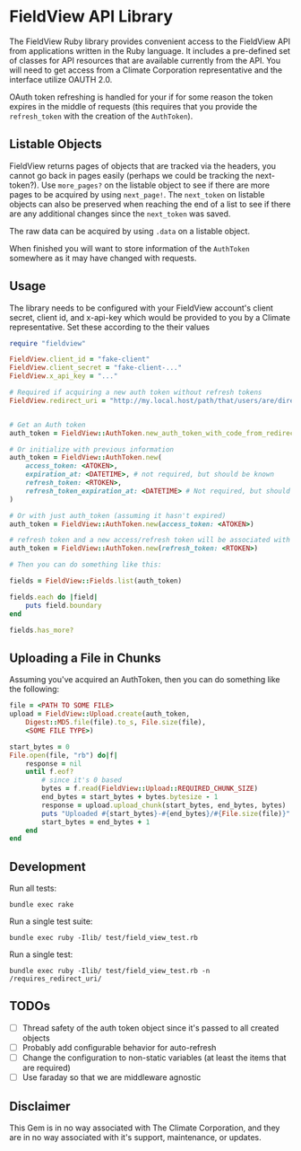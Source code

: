# FieldView API Library

The FieldView Ruby library provides convenient access to the FieldView API from applications written in the Ruby language. It includes a pre-defined set of classes for API resources that are available currently from the API. You will need to get access from a Climate Corporation representative and the interface utilize OAUTH 2.0.

OAuth token refreshing is handled for your if for some reason the token expires in the middle of requests (this requires that you provide the `refresh_token` with the creation of the `AuthToken`).

## Listable Objects

FieldView returns pages of objects that are tracked via the headers, you cannot go back in pages easily (perhaps we could be tracking the next-token?). Use `more_pages?` on the listable object to see if there are more pages to be acquired by using `next_page!`. The `next_token` on listable objects can also be preserved when reaching the end of a list to see if there are any additional changes since the `next_token` was saved.

The raw data can be acquired by using `.data` on a listable object.

When finished you will want to store information of the `AuthToken` somewhere as it may have changed with requests.

## Usage

The library needs to be configured with your FieldView account's client secret,
client id, and x-api-key which would be provided to you by a Climate 
representative. Set these according to the their values

``` ruby
require "fieldview"

FieldView.client_id = "fake-client"
FieldView.client_secret = "fake-client-..."
FieldView.x_api_key = "..."

# Required if acquiring a new auth token without refresh tokens
FieldView.redirect_uri = "http://my.local.host/path/that/users/are/directed" 


# Get an Auth token
auth_token = FieldView::AuthToken.new_auth_token_with_code_from_redirect_code(<CODE>)

# Or initialize with previous information
auth_token = FieldView::AuthToken.new(
    access_token: <ATOKEN>, 
    expiration_at: <DATETIME>, # not required, but should be known
    refresh_token: <RTOKEN>,
    refresh_token_expiration_at: <DATETIME> # Not required, but should be known
)

# Or with just auth_token (assuming it hasn't expired)
auth_token = FieldView::AuthToken.new(access_token: <ATOKEN>)

# refresh token and a new access/refresh token will be associated with the object
auth_token = FieldView::AuthToken.new(refresh_token: <RTOKEN>) 

# Then you can do something like this:

fields = FieldView::Fields.list(auth_token)

fields.each do |field|
    puts field.boundary
end

fields.has_more?

```

## Uploading a File in Chunks

Assuming you've acquired an AuthToken, then you can do something like the following:

``` ruby
file = <PATH TO SOME FILE>
upload = FieldView::Upload.create(auth_token, 
    Digest::MD5.file(file).to_s, File.size(file), 
    <SOME FILE TYPE>)

start_bytes = 0
File.open(file, "rb") do|f|
    response = nil
    until f.eof?
        # since it's 0 based
        bytes = f.read(FieldView::Upload::REQUIRED_CHUNK_SIZE)
        end_bytes = start_bytes + bytes.bytesize - 1
        response = upload.upload_chunk(start_bytes, end_bytes, bytes)
        puts "Uploaded #{start_bytes}-#{end_bytes}/#{File.size(file)}"
        start_bytes = end_bytes + 1
    end
end
```

## Development

Run all tests:

    bundle exec rake

Run a single test suite:

    bundle exec ruby -Ilib/ test/field_view_test.rb

Run a single test:

    bundle exec ruby -Ilib/ test/field_view_test.rb -n /requires_redirect_uri/

## TODOs

- [ ] Thread safety of the auth token object since it's passed to all created objects
- [ ] Probably add configurable behavior for auto-refresh
- [ ] Change the configuration to non-static variables (at least the items that are required)
- [ ] Use faraday so that we are middleware agnostic

## Disclaimer

This Gem is in no way associated with The Climate Corporation, and they are in no way associated with it's support, maintenance, or updates.